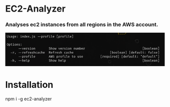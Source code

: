 # EC2-Analyzer

### Analyses ec2 instances from all regions in the AWS account.

![CLI Usage](/images/usage.png?raw=true "CLI Usage")

# Installation
npm i -g ec2-analyzer